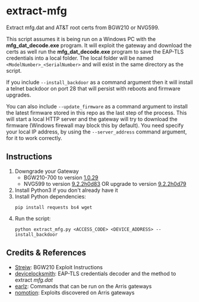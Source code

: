 # extract-mfg

Extract mfg.dat and AT&T root certs from BGW210 or NVG599.

This script assumes it is being run on a Windows PC with the **mfg_dat_decode.exe** program. It will exploit the gateway and download the certs as well run the **mfg_dat_decode.exe** program to save the EAP-TLS credentials into a local folder. The local folder will be named `<ModelNumber>_<SerialNumber>` and will exist in the same directory as the script.

If you include `--install_backdoor` as a command argument then it will install a telnet backdoor on port 28 that will persist with reboots and firmware upgrades.

You can also include `--update_firmware` as a command argument to install the latest firmware stored in this repo as the last step of the process. This will start a local HTTP server and the gateway will try to download the firmware (Windows firewall may block this by default). You need specify your local IP address, by using the `--server_address` command argument, for it to work correctly.

## Instructions

1. Downgrade your Gateway
   - BGW210-700 to version [1.0.29](Firmware/spTurquoise210-700_1.0.29.bin?raw=true)
   - NVG599 to version [9.2.2h0d83](Firmware/spnvg599-9.2.2h0d83.bin?raw=true) OR upgrade to version [9.2.2h0d79](Firmware/spnvg599-cferom-9.2.2h0d79.bin?raw=true)
2. Install Python3 if you don't already have it
3. Install Python dependencies:
	```
	pip install requests bs4 wget
	```
4. Run the script: 
	```
	python extract_mfg.py <ACCESS_CODE> <DEVICE_ADDRESS> --install_backdoor
	```

## Credits & References

- [Streiw](https://www.reddit.com/r/ATT/comments/g59rwm/bgw210700_root_exploitbypass): BGW210 Exploit Instructions
- [devicelocksmith](https://www.devicelocksmith.com/2018/12/eap-tls-credentials-decoder-for-nvg-and.html): EAP-TLS credentials decoder and the method to extract *mfg.dat*
- [earlz](http://earlz.net/view/2012/06/07/0026/rooting-the-nvg510-from-the-webui): Commands that can be run on the Arris gateways
- [nomotion](https://www.nomotion.net/blog/sharknatto/): Exploits discovered on Arris gateways
